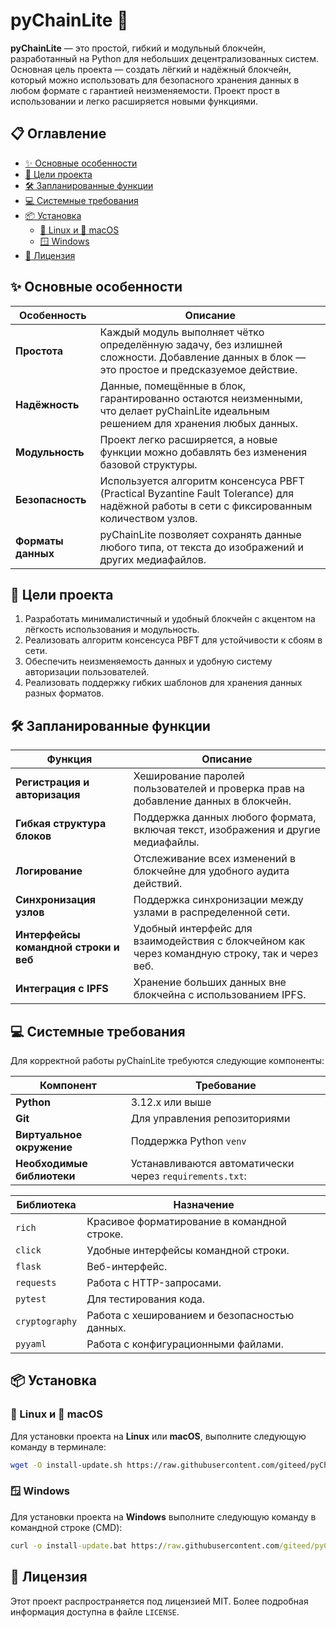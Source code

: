 # pyChainLite 🚀

**pyChainLite** — это простой, гибкий и модульный блокчейн, разработанный на Python для небольших децентрализованных систем. Основная цель проекта — создать лёгкий и надёжный блокчейн, который можно использовать для безопасного хранения данных в любом формате с гарантией неизменяемости. Проект прост в использовании и легко расширяется новыми функциями.

## 📋 Оглавление

- [✨ Основные особенности](#-основные-особенности)
- [🎯 Цели проекта](#-цели-проекта)
- [🛠 Запланированные функции](#-запланированные-функции)
- [💻 Системные требования](#-системные-требования)
- [📦 Установка](#-установка)
  - [🐧 Linux и 🐋 macOS](#-linux-и--macos)
  - [🪟 Windows](#-windows)
- [📃 Лицензия](#-лицензия)

## ✨ Основные особенности

| Особенность      | Описание                                                                                                                                   |
|------------------|---------------------------------------------------------------------------------------------------------------------------------------------|
| **Простота**     | Каждый модуль выполняет чётко определённую задачу, без излишней сложности. Добавление данных в блок — это простое и предсказуемое действие. |
| **Надёжность**   | Данные, помещённые в блок, гарантированно остаются неизменными, что делает pyChainLite идеальным решением для хранения любых данных.        |
| **Модульность**  | Проект легко расширяется, а новые функции можно добавлять без изменения базовой структуры.                                                  |
| **Безопасность** | Используется алгоритм консенсуса PBFT (Practical Byzantine Fault Tolerance) для надёжной работы в сети с фиксированным количеством узлов.   |
| **Форматы данных** | pyChainLite позволяет сохранять данные любого типа, от текста до изображений и других медиафайлов.                                         |

## 🎯 Цели проекта

1. Разработать минималистичный и удобный блокчейн с акцентом на лёгкость использования и модульность.
2. Реализовать алгоритм консенсуса PBFT для устойчивости к сбоям в сети.
3. Обеспечить неизменяемость данных и удобную систему авторизации пользователей.
4. Реализовать поддержку гибких шаблонов для хранения данных разных форматов.

## 🛠 Запланированные функции

| Функция                                  | Описание                                                                                      |
|------------------------------------------|-----------------------------------------------------------------------------------------------|
| **Регистрация и авторизация**            | Хеширование паролей пользователей и проверка прав на добавление данных в блокчейн.             |
| **Гибкая структура блоков**              | Поддержка данных любого формата, включая текст, изображения и другие медиафайлы.              |
| **Логирование**                          | Отслеживание всех изменений в блокчейне для удобного аудита действий.                          |
| **Синхронизация узлов**                  | Поддержка синхронизации между узлами в распределенной сети.                                    |
| **Интерфейсы командной строки и веб**    | Удобный интерфейс для взаимодействия с блокчейном как через командную строку, так и через веб. |
| **Интеграция с IPFS**                    | Хранение больших данных вне блокчейна с использованием IPFS.                                   |

## 💻 Системные требования

Для корректной работы pyChainLite требуются следующие компоненты:

| Компонент          | Требование                         |
|--------------------|------------------------------------|
| **Python**         | 3.12.x или выше                    |
| **Git**            | Для управления репозиториями       |
| **Виртуальное окружение** | Поддержка Python `venv` |
| **Необходимые библиотеки** | Устанавливаются автоматически через `requirements.txt`:

| Библиотека    | Назначение                                                                 |
|---------------|---------------------------------------------------------------------------|
| `rich`        | Красивое форматирование в командной строке.                              |
| `click`       | Удобные интерфейсы командной строки.                                     |
| `flask`       | Веб-интерфейс.                                                           |
| `requests`    | Работа с HTTP-запросами.                                                 |
| `pytest`      | Для тестирования кода.                                                   |
| `cryptography`| Работа с хешированием и безопасностью данных.                            |
| `pyyaml`      | Работа с конфигурационными файлами.                                       |

## 📦 Установка

### 🐧 Linux и 🐋 macOS

Для установки проекта на **Linux** или **macOS**, выполните следующую команду в терминале:

```bash
wget -O install-update.sh https://raw.githubusercontent.com/giteed/pyChainLite/main/install-update.sh && chmod +x install-update.sh && ./install-update.sh
```

### 🪟 Windows

Для установки проекта на **Windows** выполните следующую команду в командной строке (CMD):

```cmd
curl -o install-update.bat https://raw.githubusercontent.com/giteed/pyChainLite/main/install-update.bat && install-update.bat
```

## 📃 Лицензия

Этот проект распространяется под лицензией MIT. Более подробная информация доступна в файле `LICENSE`.
